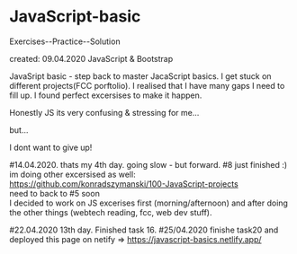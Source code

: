 # JavaScript-basic
 Exercises--Practice--Solution
 
created: 09.04.2020
JavaScript & Bootstrap 

JavaSript basic - step back to master JacaScript basics.
I get stuck on different projects(FCC porftolio). I realised that I have many gaps I need to fill up. 
I found perfect excersises to make it happen. 

Honestly JS its very confusing & stressing for me...

but...

I dont want to give up! 

#14.04.2020. thats my 4th day. going slow - but forward. #8 just finished :) im doing other excersised as well:</br>
https://github.com/konradszymanski/100-JavaScript-projects</br>
need to back to #5 soon</br>
I decided to work on JS excerises first (morning/afternoon) and after doing the other things (webtech reading, fcc, web dev stuff). </br>

#22.04.2020 13th day. Finished task 16.
#25/04.2020 finishe task20 and deployed this page on netify => https://javascript-basics.netlify.app/
